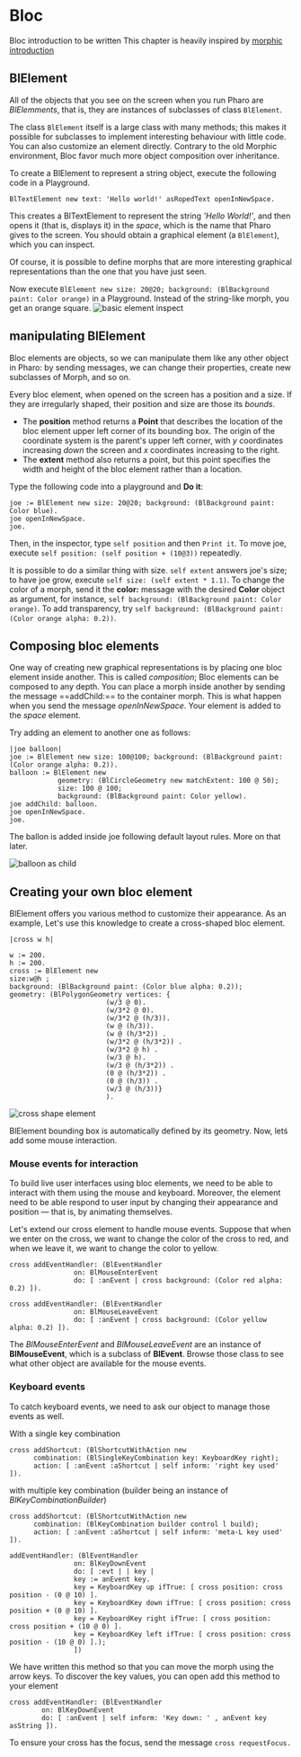 # Bloc

Bloc introduction to be written
This chapter is heavily inspired by [morphic introduction](https://github.com/SquareBracketAssociates/NewPharoByExample9/blob/master/Chapters/Morphic/Morphic.pillar)

## BlElement

All of the objects that you see on the screen when you run Pharo are
*BlElemments*, that is, they are instances of subclasses of class `BlElement`.

The class `BlElement` itself is a large class with many methods;
this makes it possible for subclasses to implement interesting
behaviour with little code. You can also customize an element
directly. Contrary to the old Morphic environment, Bloc favor
much more object composition over inheritance.

To create a BlElement to represent a string object, execute the following code in a Playground.

```smalltalk
BlTextElement new text: 'Hello world!' asRopedText openInNewSpace.
```

This creates a BlTextElement to represent the string
*'Hello World!'*, and then opens it (that is, displays it) in the
*space*, which is the name that Pharo gives to  the screen.
You should obtain a graphical element (a `BlElement`), which you can
inspect.

Of course, it is possible to define morphs that are more interesting
graphical representations than the one that you have just seen.

Now execute
`BlElement new size: 20@20; background: (BlBackground paint: Color orange)`
in a Playground. Instead of the string-like morph, you get an orange square.
![basic element inspect](figures/basicelementinspect.png)

## manipulating BlElement

Bloc elements are objects, so we can manipulate them like any other
object in Pharo: by sending messages, we can change their
properties, create new subclasses of Morph, and so on.

Every bloc element, when opened on the screen has a position and a
size. If they are irregularly shaped, their position and size are
those its *bounds*.

- The **position** method returns a **Point** that describes the location of
the bloc element upper left corner of its bounding box. The origin of the
coordinate system is the parent's upper left corner, with *y* coordinates
increasing *down* the screen and *x* coordinates increasing to the right.
- The **extent** method also returns a point, but this point specifies the width
and height of the bloc element rather than a location.

Type the following code into a playground and **Do it**:

```smalltalk
joe := BlElement new size: 20@20; background: (BlBackground paint: Color blue).
joe openInNewSpace.
joe.
```

Then, in the inspector, type `self position` and then `Print it`. To move joe,
execute `self position: (self position + (10@3))` repeatedly.

It is possible to do a similar thing with size. `self extent` answers joe's
size; to have joe grow, execute `self size: (self extent * 1.1)`. To change
the color of a morph, send it the **color:** message with the desired **Color**
object as argument, for instance, `self background: (BlBackground paint: Color orange)`.
To add transparency, try `self background: (BlBackground paint: (Color orange alpha: 0.2))`.

## Composing bloc elements

One way of creating new graphical representations is by placing one
bloc element inside another. This is called *composition*; Bloc elements can be
composed to any depth. You can place a morph inside another by sending the
message ==addChild:== to the container morph. This is what happen when you send
the message *openInNewSpace*. Your element is added to the *space* element.

Try adding an element to another one as follows:

```smalltalk
|joe balloon|
joe := BlElement new size: 100@100; background: (BlBackground paint: (Color orange alpha: 0.2)).
balloon := BlElement new 
            geometry: (BlCircleGeometry new matchExtent: 100 @ 50);
            size: 100 @ 100;
            background: (BlBackground paint: Color yellow).
joe addChild: balloon.
joe openInNewSpace.
joe.
```

The ballon is added inside joe following default layout rules. More on that later.

![balloon as child](figures/balloonandelementaschild.png)

## Creating your own bloc element

BlElement offers you various method to customize their appearance. As an example,
Let's use this knowledge to create a cross-shaped bloc element.

```smalltalk
|cross w h|

w := 200.
h := 200.
cross := BlElement new 
size:w@h ;
background: (BlBackground paint: (Color blue alpha: 0.2));
geometry: (BlPolygonGeometry vertices: {
                        (w/3 @ 0).
                        (w/3*2 @ 0).
                        (w/3*2 @ (h/3)).
                        (w @ (h/3)).
                        (w @ (h/3*2)) .
                        (w/3*2 @ (h/3*2)) .
                        (w/3*2 @ h) .
                        (w/3 @ h).
                        (w/3 @ (h/3*2)) .
                        (0 @ (h/3*2)) .
                        (0 @ (h/3)) .
                        (w/3 @ (h/3))}
                        ).
```

![cross shape element](figures/crossshapeelementgeometry.png)

BlElement bounding box is automatically defined by its geometry. Now, letś add
some mouse interaction.

### Mouse events for interaction

To build live user interfaces using bloc elements, we need to be able to
interact with them using the mouse and keyboard. Moreover, the element need to
be able respond to user input by changing their appearance and position — that
is, by animating themselves.

Let's extend our cross element to handle mouse events. Suppose that when we
enter on the cross, we want to change the color of the cross to red, and when
we leave it, we want to change the color to yellow.

```smalltalk
cross addEventHandler: (BlEventHandler
                on: BlMouseEnterEvent
                do: [ :anEvent | cross background: (Color red alpha: 0.2) ]).

cross addEventHandler: (BlEventHandler
                on: BlMouseLeaveEvent 
                do: [ :anEvent | cross background: (Color yellow alpha: 0.2) ]).
```

The *BlMouseEnterEvent* and *BlMouseLeaveEvent* are an instance of
**BlMouseEvent**, which is a subclass of **BlEvent**.
Browse those class to see what other object are available for the mouse events.

### Keyboard events

To catch keyboard events, we need to ask our object to manage those events as
well.

With a single key combination

```smalltalk
cross addShortcut: (BlShortcutWithAction new
      combination: (BlSingleKeyCombination key: KeyboardKey right);
      action: [ :anEvent :aShortcut | self inform: 'right key used'  ]).
```

with multiple key combination (builder being an instance of *BlKeyCombinationBuilder*)

```smalltalk
cross addShortcut: (BlShortcutWithAction new
      combination: (BlKeyCombination builder control l build);
      action: [ :anEvent :aShortcut | self inform: 'meta-L key used' ]).
```

```smalltalk
addEventHandler: (BlEventHandler
                on: BlKeyDownEvent
                do: [ :evt | | key |
                key := anEvent key.
                key = KeyboardKey up ifTrue: [ cross position: cross position - (0 @ 10) ].
                key = KeyboardKey down ifTrue: [ cross position: cross position + (0 @ 10) ].
                key = KeyboardKey right ifTrue: [ cross position: cross position + (10 @ 0) ].
                key = KeyboardKey left ifTrue: [ cross position: cross position - (10 @ 0) ].);
                ])
```

We have written this method so that you can move the morph using the arrow keys.
To discover the key values, you can open add this method to your element

```smalltalk
cross addEventHandler: (BlEventHandler
        on: BlKeyDownEvent
        do: [ :anEvent | self inform: 'Key down: ' , anEvent key asString ]).
```

To ensure your cross has the focus, send the message
`cross requestFocus.`
